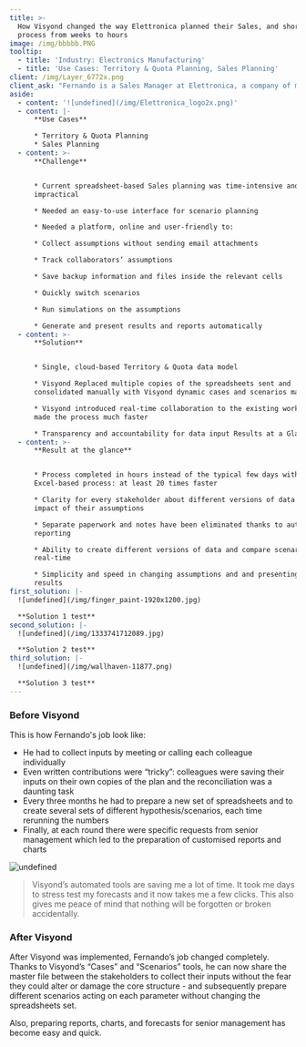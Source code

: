 ```yaml
---
title: >-
  How Visyond changed the way Elettronica planned their Sales, and shortened the
  process from weeks to hours
image: /img/bbbbb.PNG
tooltip:
  - title: 'Industry: Electronics Manufacturing'
  - title: 'Use Cases: Territory & Quota Planning, Sales Planning'
client: /img/Layer_6772x.png
client_ask: "Fernando is a Sales Manager at Elettronica, a company of more than 800 employees active in the defense sector and selling its solutions worldwide.\r\n\r\nFernando leads the preparation of forecasts and plans for the top management, and recommends where to allocate resources to optimise the sales process.\n\n> \"It was a very time consuming process with a high risk of mistakes at each step, due to the manual implementation and the large set of inputs.\r\"\n"
aside:
  - content: '![undefined](/img/Elettronica_logo2x.png)'
  - content: |-
      **Use Cases**

      * Territory & Quota Planning
      * Sales Planning
  - content: >-
      **Challenge**


      * Current spreadsheet-based Sales planning was time-intensive and
      impractical

      * Needed an easy-to-use interface for scenario planning

      * Needed a platform, online and user-friendly to:

      * Collect assumptions without sending email attachments

      * Track collaborators’ assumptions

      * Save backup information and files inside the relevant cells

      * Quickly switch scenarios

      * Run simulations on the assumptions

      * Generate and present results and reports automatically
  - content: >-
      **Solution**


      * Single, cloud-based Territory & Quota data model

      * Visyond Replaced multiple copies of the spreadsheets sent and
      consolidated manually with Visyond dynamic cases and scenarios managed

      * Visyond introduced real-time collaboration to the existing workflow and
      made the process much faster

      * Transparency and accountability for data input Results at a Glance
  - content: >-
      **Result at the glance**


      * Process completed in hours instead of the typical few days with
      Excel-based process: at least 20 times faster

      * Clarity for every stakeholder about different versions of data and
      impact of their assumptions

      * Separate paperwork and notes have been eliminated thanks to auto
      reporting

      * Ability to create different versions of data and compare scenarios in
      real-time

      * Simplicity and speed in changing assumptions and and presenting the new
      results
first_solution: |-
  ![undefined](/img/finger_paint-1920x1200.jpg)

  **Solution 1 test**
second_solution: |-
  ![undefined](/img/1333741712089.jpg)

  **Solution 2 test**
third_solution: |-
  ![undefined](/img/wallhaven-11877.png)

  **Solution 3 test**
---
```

### Before Visyond

This is how Fernando's job look like:

* He had to collect inputs by meeting or calling each colleague individually
* Even written contributions were “tricky”: colleagues were saving their inputs on their own copies of the plan and the reconciliation was a daunting task
* Every three months he had to prepare a new set of spreadsheets and to create several sets of different hypothesis/scenarios, each time rerunning the numbers
* Finally, at each round there were specific requests from senior management which led to the preparation of customised reports and charts

![undefined](/img/Screen_Shot_2017-11-06_at_3.17.59_PM.png)

> Visyond’s automated tools are saving me a lot of time. It took me days to stress test my forecasts and it now takes me a few clicks. This also gives me peace of mind that nothing will be forgotten or broken accidentally.



### After Visyond

After Visyond was implemented, Fernando’s job changed completely. Thanks to Visyond’s “Cases” and “Scenarios” tools, he can now share the master file between the stakeholders to collect their inputs without the fear they could alter or damage the core structure - and subsequently prepare different scenarios acting on each parameter without changing the spreadsheets set.

Also, preparing reports, charts, and forecasts for senior management has become easy and quick.
